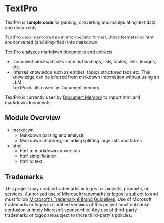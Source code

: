 # TextPro

TextPro is **sample code** for parsing, converting and manipulating text data and documents.

TextPro uses markdown as in intermediate format. Other formats like html are converted (and simplified) into markdown.

TextPro analyzes markdown documents and extracts:

- Document blocks/chunks such as headings, lists, tables, links, images, etc.
- Inferred knowledge such as entities, topics structured tags etc. This knowledge can be inferred from markdown information without using an LLM.  
  TextPro is also used by Document memory

TextPro is currently used by [Document Memory](../memory//conversation/src/docImport.ts) to import html and markdown documents.

## Module Overview

- [markdown](./src/markdown.ts)
  - Markdown parsing and analysis
  - Markdown chunking, including splitting large lists and tables
- [html](./src/html.ts)
  - html to markdown conversion
  - html simplification
  - html to text

## Trademarks

This project may contain trademarks or logos for projects, products, or services. Authorized use of Microsoft
trademarks or logos is subject to and must follow
[Microsoft's Trademark & Brand Guidelines](https://www.microsoft.com/en-us/legal/intellectualproperty/trademarks/usage/general).
Use of Microsoft trademarks or logos in modified versions of this project must not cause confusion or imply Microsoft sponsorship.
Any use of third-party trademarks or logos are subject to those third-party's policies.
